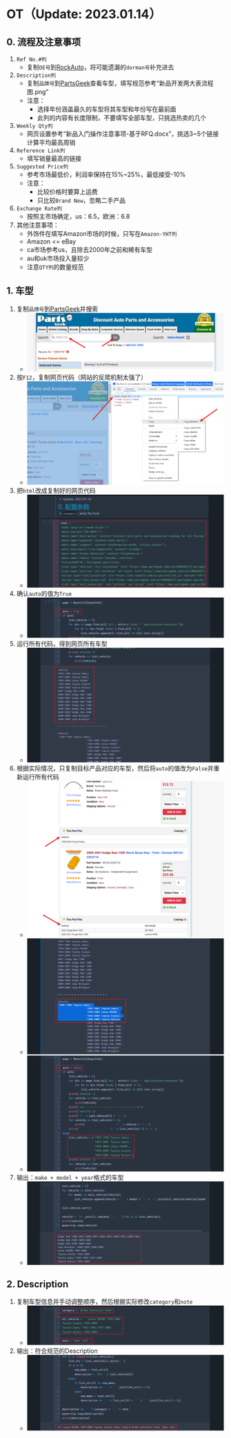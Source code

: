 # OT（Update: 2023.01.14）
## 0. 流程及注意事项
1. `Ref No.#列`
    - 复制`OE号`到[RockAuto](https://www.rockauto.com/en/partsearch/)，将可能遗漏的`dorman号`补充进去
2. `Description列`
    - 复制`品牌号`到[PartsGeek](https://www.partsgeek.com/)查看车型，填写规范参考“新品开发两大表流程图.png”
    - 注意：
        - 选择年份涵盖最久的车型将其车型和年份写在最前面
        - 此列的内容有长度限制，不要填写全部车型，只挑选热卖的几个
3. `Weekly Qty列`
    - 网页设置参考“新品入门操作注意事项-基于RFQ.docx”，挑选3~5个链接计算平均最高周销
4. `Reference Link列`
    - 填写销量最高的链接
5. `Suggested Price列`
    - 参考市场最低价，利润率保持在15%~25%，最低接受-10%
    - 注意：
        - 比较价格时要算上运费
        - 只比较`Brand New`，忽略二手产品
6. `Exchange Rate列`
    - 按照主市场确定，us：6.5，欧洲：6.8
7. 其他注意事项：
    - 外饰件在填写Amazon市场的时候，只写在`Amazon-YHT列`
    - Amazon <= eBay
    - ca市场参考us，且除去2000年之前和稀有车型
    - au和uk市场投入量较少
    - 注意`QTY列`的数量规范

## 1. 车型
1. 复制`品牌号`到[PartsGeek](https://www.partsgeek.com/)并搜索
    - ![alt pic_1_1](./pic/pic_1_1.png)
2. 按`F12`，复制网页代码（网站的反爬机制太强了）
    - ![alt pic_1_2](./pic/pic_1_2.png)
3. 把`html`改成复制好的网页代码
    - ![alt pic_1_3](./pic/pic_1_3.png)
4. 确认`auto`的值为`True`
    - ![alt pic_1_4](./pic/pic_1_4.png)
5. 运行所有代码，得到网页所有车型
    - ![alt pic_1_5](./pic/pic_1_5.png)
6. 根据实际情况，只复制目标产品对应的车型，然后将`auto`的值改为`False`并重新运行所有代码
    - ![alt pic_1_6_1](./pic/pic_1_6_1.png)
    - ![alt pic_1_6_2](./pic/pic_1_6_2.png)
    - ![alt pic_1_6_3](./pic/pic_1_6_3.png)
7. 输出：`make + model + year`格式的车型
    - ![alt pic_1_7](./pic/pic_1_7.png)

## 2. Description
1. 复制车型信息并手动调整顺序，然后根据实际修改`category`和`note`
    - ![alt pic_2_1](./pic/pic_2_1.png)
2. 输出：符合规范的Description
    - ![alt pic_2_2](./pic/pic_2_2.png)